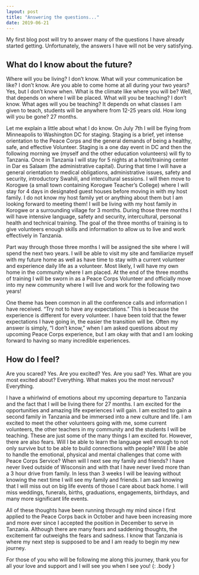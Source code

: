 ```yaml
---
layout: post
title: "Answering the questions..."
date: 2019-06-21
---
```


My first blog post will try to answer many of the questions I have already started getting. Unfortunately, the answers I have will not be very satisfying. 

## What do I know about the future?

Where will you be living? I don’t know. What will your communication be like? I don’t know. Are you able to come home at all during your two years? Yes, but I don’t know when. What is the climate like where you will be? Well, that depends on where I will be placed. What will you be teaching? I don’t know. What ages will you be teaching? It depends on what classes I am given to teach, students will be anywhere from 12-25 years old. How long will you be gone? 27 months.

Let me explain a little about what I do know. On July 7th I will be flying from Minneapolis to Washington DC for staging.  Staging is a brief, yet intense orientation to the Peace Corps and the general demands of being a healthy, safe, and effective Volunteer. Staging is a one day event in DC and then the following morning we (myself and the other education volunteers) will fly to Tanzania. Once in Tanzania I will stay for 5 nights at a hotel/training center in Dar es Salaam (the administrative capital). During that time I will have a general orientation to medical obligations, administrative issues, safety and security, introductory Swahili, and intercultural sessions. I will then move to Korogwe (a small town containing Korogwe Teacher’s College) where I will stay for 4 days in designated guest houses before moving in with my host family. I do not know my host family yet or anything about them but I am looking forward to meeting them! I will be living with my host family in Korogwe or a surrounding village for 3 months. During those three months I will have intensive language, safety and security, intercultural, personal health and technical training. The goal of the three months of training is to give volunteers enough skills and information to allow us to live and work effectively in Tanzania.

Part way through those three months I will be assigned the site where I will spend the next two years. I will be able to visit my site and familiarize myself with my future home as well as have time to stay with a current volunteer and experience daily life as a volunteer. Most likely, I will have my own home in the community where I am placed. At the end of the three months of training I will be sworn in as a Peace Corps Volunteer and officially move into my new community where I will live and work for the following two years!

One theme has been common in all the conference calls and information I have received. “Try not to have any expectations.” This is because the experience is different for every volunteer. I have been told that the fewer expectations I have going in, the easier the transition will be. Often my answer is simply, “I don’t know,” when I am asked questions about my upcoming Peace Corps experience, but I am okay with that and I am looking forward to having so many incredible experiences. 

## How do I feel?

Are you scared? Yes. Are you excited? Yes. Are you sad? Yes. What are you most excited about? Everything. What makes you the most nervous? Everything.

I have a whirlwind of emotions about my upcoming departure to Tanzania and the fact that I will be living there for 27 months. I am excited for the opportunities and amazing life experiences I will gain. I am excited to gain a second family in Tanzania and be immersed into a new culture and life. I am excited to meet the other volunteers going with me, some current volunteers, the other teachers in my community and the students I will be teaching. These are just some of the many things I am excited for. However, there are also fears. Will I be able to learn the language well enough to not only survive but to be able to build connections with people? Will I be able to handle the emotional, physical and mental challenges that come with Peace Corps Service? When will I next see my family and friends? I have never lived outside of Wisconsin and with that I have never lived more than a 3 hour drive from family. In less than 3 weeks I will be leaving without knowing the next time I will see my family and friends. I am sad knowing that I will miss out on big life events of those I care about back home. I will miss weddings, funerals, births, graduations, engagements, birthdays, and many more significant life events.

All of these thoughts have been running through my mind since I first applied to the Peace Corps back in October and have been increasing more and more ever since I accepted the position in December to serve in Tanzania. Although there are many fears and saddening thoughts, the excitement far outweighs the fears and sadness. I know that Tanzania is where my next step is supposed to be and I am ready to begin my new journey. 

For those of you who will be following me along this journey, thank you for all your love and support and I will see you when I see you!
{: .body }
